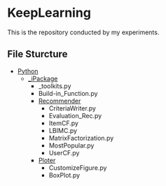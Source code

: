 # KeepLearning
This is the repository conducted by my experiments.
## File Sturcture
* [Python](https://github.com/BinXia/KeepLearning/tree/master/Python)
  * [_iPackage](https://github.com/BinXia/KeepLearning/tree/master/Python/_iPackage)
    * _toolkits.py
    * Build-in_Function.py
    * [Recommender](https://github.com/BinXia/KeepLearning/tree/master/Python/_iPackage/Recommender)
      * CriteriaWriter.py
      * Evaluation_Rec.py
      * ItemCF.py
      * LBIMC.py
      * MatrixFactorization.py
      * MostPopular.py
      * UserCF.py
    * [Ploter](https://github.com/BinXia/KeepLearning/tree/master/Python/_iPackage/Ploter)
      * CustomizeFigure.py
      * BoxPlot.py
